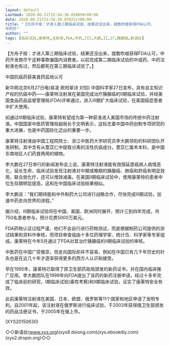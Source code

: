 ```yaml
---
layout: default
Lastmod: 2020-06-21T15:54:30.816050+00:00
date: 2020-06-21T15:54:28.878251+00:00
title: "【方舟子按：才进入第三期临床试验，结果还没出来，就敢吹嘘获得FDA认可，
中药开"
author: ""
tags: [临床试验,康莱特,注射液,FDA,中药,III,大鹏,II,27,胰腺癌,新语丝]
---
```


【方舟子按：才进入第三期临床试验，结果还没出来，就敢吹嘘获得FDA认可，中药开发商尽干这种事欺骗国内消费者。以前完成第二期临床试验的中成药、中药注射液也有过，然后都死在第三期临床试验了。】

中国抗癌药获美食药监局认可

新华网北京6月27日电(易凌 欧阳翠诗 刘恺) 中国科学家27日宣布，具有自主知识产权的抗癌中药——康莱特注射液在美国完成治疗胰腺癌的II期临床试验，并经美国食品药品监督管理局(FDA)评审通过，进入III期扩大临床试验，在美国癌症患者中扩大使用。

如通过III期临床试验，康莱特有望成为第一种获准进入美国市场的传统中药注射液。中国国家中医药管理局副局长于文明表示，这标志着中国中药创制专项研究的重大进展，也是中药国际化迈出的重要一步。

康莱特注射液由中国工程院院士、浙江中医药大学研究员李大鹏领衔的科研团队开发研制，其中含有从薏苡仁中提取分离的活性抗癌成分。薏苡仁属禾本科，是中国东南地区人们药食两用的植物。

李大鹏在27日举行的新闻发布会上说，康莱特注射液能有效阻延患癌病人病情恶化，延长生命，临床试验发现注射液对中期或晚期的胰腺癌、肺癌和肝癌有明显效用，联合放化疗，还可以增效减毒。在美国II期临床试验中，使用康莱特的患者中位生存期明显提高，这和在中国临床试验结果相似。

李大鹏说：“我们期待能和中外制药大公司进行战略合作，尽快完成III期试验，加速中药走向世界的进程。”

据介绍，III期临床试验将在中国、美国、欧洲同时展开，预计三到四年完成，共750名患者参与，预计花费5000万美元。

FDA药物认证过程严谨，他们不会自行进行药物测试，而是根据制药公司提供的测试结果和资料作审核，而项目审查组由十多位药理学家、统计员、科学家等专家组成。康莱特在今年5月通过了FDA对其治疗胰腺癌的II期临床试验的审核。

中医药在中国广受推崇，但走向国际却并不容易，例如在中国已有几千年历史的针灸也是在近几十年才逐渐获得更多的西方人认识和接受。

早在1995年，康莱特已取得了原卫生部药政局颁发的新药证书，并在国内临床推广应用。李大鹏团队在1999年向FDA提出了该药的新药注册申请，经过十多年完成了临床前的研究，Ⅰ期临床试验(毒性考察)和Ⅱ期临床试验，证实了康莱特安全有效。

此前康莱特注射液在美国、日本、欧盟、俄罗斯等11个国家和地区申请了发明专利。自2001年起，该注射液在俄罗斯进行临床试验，于2003年获得俄卫生部颁发的药品注册证书，于2005年在俄上市。

(XYS20150630)

◇◇新语丝(www.xys.org)(xys8.dxiong.com)(xys.ebookdiy.com)(xys2.dropin.org)◇◇

